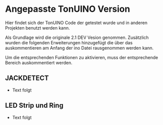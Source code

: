 # Angepasste TonUINO Version

Hier findet sich der TonUINO Code der getestet wurde und in anderen Projekten benutzt werden kann.

Als Grundlage wird die originale 2.1 DEV Vesion genommen.
Zusätzlich wurden die folgenden Erweiterungen hinzugefügt die über das auskommentieren am Anfang der ino Datei rausgenommen werden kann.

Um die entsprechenden Funktionen zu aktivieren, muss der entsprechende Bereich auskommentiert werden.

## JACKDETECT
- Text folgt

## LED Strip und Ring
- Text folgt

